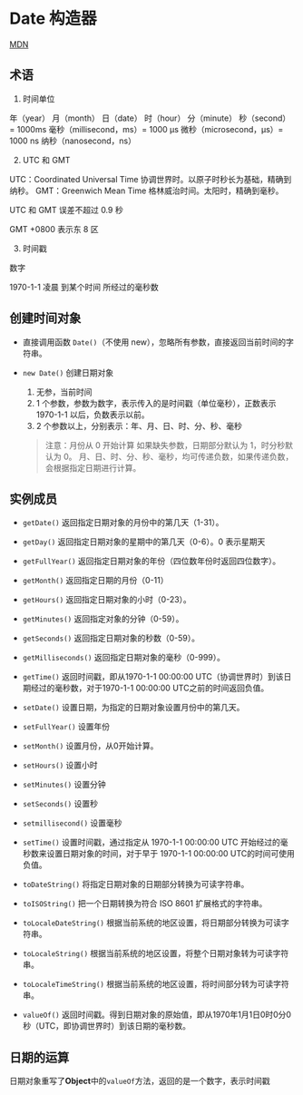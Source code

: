 # Date 构造器 

[MDN](https://developer.mozilla.org/zh-CN/docs/Web/JavaScript/Reference/Global_Objects/Date)

## 术语

1. 时间单位

年（year）
月（month）
日（date）
时（hour）
分（minute）
秒（second）= 1000ms
毫秒（millisecond，ms）= 1000 μs
微秒（microsecond，μs）= 1000 ns
纳秒（nanosecond，ns）

2. UTC 和 GMT

UTC：Coordinated Universal Time 协调世界时。以原子时秒长为基础，精确到纳秒。
GMT：Greenwich Mean Time 格林威治时间。太阳时，精确到毫秒。

UTC 和 GMT 误差不超过 0.9 秒

GMT +0800 表示东 8 区

3. 时间戳

数字

1970-1-1 凌晨 到某个时间 所经过的毫秒数

## 创建时间对象

- 直接调用函数 `Date()`（不使用 new），忽略所有参数，直接返回当前时间的字符串。
- `new Date()` 创建日期对象

  1. 无参，当前时间
  2. 1 个参数，参数为数字，表示传入的是时间戳（单位毫秒），正数表示1970-1-1 以后，负数表示以前。
  3. 2 个参数以上，分别表示：年、月、日、时、分、秒、毫秒

  > 注意：月份从 0 开始计算
  > 如果缺失参数，日期部分默认为 1，时分秒默认为 0。
  > 月、日、时、分、秒、毫秒，均可传递负数，如果传递负数，会根据指定日期进行计算。

## 实例成员

- `getDate()` 
返回指定日期对象的月份中的第几天（1-31）。

- `getDay()` 
返回指定日期对象的星期中的第几天（0-6）。0 表示星期天

- `getFullYear()` 
返回指定日期对象的年份（四位数年份时返回四位数字）。

- `getMonth()`
返回指定日期的月份（0-11）

- `getHours()` 
返回指定日期对象的小时（0-23）。

- `getMinutes()` 
返回指定对象的分钟（0-59）。

- `getSeconds()`
返回指定日期对象的秒数（0-59）。

- `getMilliseconds()`
返回指定日期对象的毫秒（0-999）。

- `getTime()`
返回时间戳，即从1970-1-1 00:00:00 UTC（协调世界时）到该日期经过的毫秒数，对于1970-1-1 00:00:00 UTC之前的时间返回负值。


- `setDate()`
设置日期，为指定的日期对象设置月份中的第几天。

- `setFullYear()`
设置年份

- `setMonth()`
设置月份，从0开始计算。

- `setHours()`
设置小时

- `setMinutes()`
设置分钟

- `setSeconds()`
设置秒

- `setmillisecond()`
设置毫秒

- `setTime()`
设置时间戳，通过指定从 1970-1-1 00:00:00 UTC 开始经过的毫秒数来设置日期对象的时间，对于早于 1970-1-1 00:00:00 UTC的时间可使用负值。

- `toDateString()`
将指定日期对象的日期部分转换为可读字符串。

- `toISOString()`
把一个日期转换为符合 ISO 8601 扩展格式的字符串。

- `toLocaleDateString()`
根据当前系统的地区设置，将日期部分转换为可读字符串。

- `toLocaleString()`
根据当前系统的地区设置，将整个日期对象转为可读字符串。

- `toLocaleTimeString()`
根据当前系统的地区设置，将时间部分转为可读字符串。

- `valueOf()`
返回时间戳。得到日期对象的原始值，即从1970年1月1日0时0分0秒（UTC，即协调世界时）到该日期的毫秒数。

## 日期的运算

日期对象重写了**Object**中的`valueOf`方法，返回的是一个数字，表示时间戳
